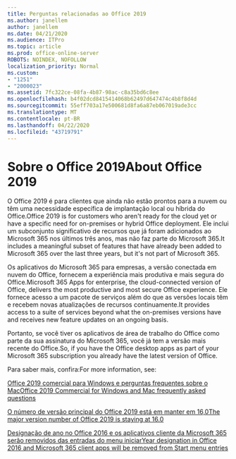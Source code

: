 ```yaml
---
title: Perguntas relacionadas ao Office 2019
ms.author: janellem
author: janellem
ms.date: 04/21/2020
ms.audience: ITPro
ms.topic: article
ms.prod: office-online-server
ROBOTS: NOINDEX, NOFOLLOW
localization_priority: Normal
ms.custom:
- "1251"
- "2000023"
ms.assetid: 7fc322ce-08fa-4b87-98ac-c8a35bd6c8ee
ms.openlocfilehash: b4f02dcd8415414068b62497d647474c4b8f8d4d
ms.sourcegitcommit: 55eff703a17e500681d8fa6a87eb067019ade3cc
ms.translationtype: MT
ms.contentlocale: pt-BR
ms.lasthandoff: 04/22/2020
ms.locfileid: "43719791"
---
```

# <a name="about-office-2019"></a><span data-ttu-id="f4d7f-102">Sobre o Office 2019</span><span class="sxs-lookup"><span data-stu-id="f4d7f-102">About Office 2019</span></span>

<span data-ttu-id="f4d7f-103">O Office 2019 é para clientes que ainda não estão prontos para a nuvem ou têm uma necessidade específica de implantação local ou híbrida do Office.</span><span class="sxs-lookup"><span data-stu-id="f4d7f-103">Office 2019 is for customers who aren't ready for the cloud yet or have a specific need for on-premises or hybrid Office deployment.</span></span> <span data-ttu-id="f4d7f-104">Ele inclui um subconjunto significativo de recursos que já foram adicionados ao Microsoft 365 nos últimos três anos, mas não faz parte do Microsoft 365.</span><span class="sxs-lookup"><span data-stu-id="f4d7f-104">It includes a meaningful subset of features that have already been added to Microsoft 365 over the last three years, but it's not part of Microsoft 365.</span></span>
  
<span data-ttu-id="f4d7f-105">Os aplicativos do Microsoft 365 para empresas, a versão conectada em nuvem do Office, fornecem a experiência mais produtiva e mais segura do Office.</span><span class="sxs-lookup"><span data-stu-id="f4d7f-105">Microsoft 365 Apps for enterprise, the cloud-connected version of Office, delivers the most productive and most secure Office experience.</span></span> <span data-ttu-id="f4d7f-106">Ele fornece acesso a um pacote de serviços além do que as versões locais têm e recebem novas atualizações de recursos continuamente.</span><span class="sxs-lookup"><span data-stu-id="f4d7f-106">It provides access to a suite of services beyond what the on-premises versions have and receives new feature updates on an ongoing basis.</span></span>
  
<span data-ttu-id="f4d7f-107">Portanto, se você tiver os aplicativos de área de trabalho do Office como parte da sua assinatura do Microsoft 365, você já tem a versão mais recente do Office.</span><span class="sxs-lookup"><span data-stu-id="f4d7f-107">So, if you have the Office desktop apps as part of your Microsoft 365 subscription you already have the latest version of Office.</span></span>
  
<span data-ttu-id="f4d7f-108">Para saber mais, confira:</span><span class="sxs-lookup"><span data-stu-id="f4d7f-108">For more information, see:</span></span>
  
[<span data-ttu-id="f4d7f-109">Office 2019 comercial para Windows e perguntas frequentes sobre o Mac</span><span class="sxs-lookup"><span data-stu-id="f4d7f-109">Office 2019 Commercial for Windows and Mac frequently asked questions</span></span>](https://support.microsoft.com/help/4133312)
  
[<span data-ttu-id="f4d7f-110">O número de versão principal do Office 2019 está em manter em 16,0</span><span class="sxs-lookup"><span data-stu-id="f4d7f-110">The major version number of Office 2019 is staying at 16.0</span></span>](https://docs.microsoft.com/deployoffice/office2019/overview)
  
[<span data-ttu-id="f4d7f-111">Designação de ano no Office 2016 e os aplicativos cliente da Microsoft 365 serão removidos das entradas do menu iniciar</span><span class="sxs-lookup"><span data-stu-id="f4d7f-111">Year designation in Office 2016 and Microsoft 365 client apps will be removed from Start menu entries</span></span>](https://support.office.com/article/8fe5e052-76d2-49de-af30-2e84ed3da907?wt.mc_id=Alchemy_ClientDIA)
  